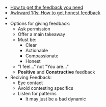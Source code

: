 - [How to get the feedback you need](https://hbr.org/2015/05/how-to-get-the-feedback-you-need)
- [Awkward 1:1s: How to get honest feedback](https://medium.com/@mrabkin/awkward-1-1s-the-art-of-getting-honest-feedback-2843078b2880)
-
- Options for giving feedback:
	- Ask permission
	- Offer a main takeaway
	- Must be:
		- Clear
		- Actionable
		- Compassionate
		- Honest
	- "I feel..." not "You are..."
	- **Positive** and **Constructive** feedback
- Reciving Feedback:
	- Eye contact
	- Avoid contesting specifics
	- Listen for patterns
		- It may just be a bad dynamic